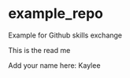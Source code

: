 # example_repo
Example for Github skills exchange 

This is the read me 

Add your name here: 
Kaylee 
